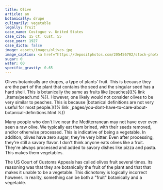 ```yaml
---
title: Olive
article: an
botanically: drupe
culinarily: vegetable
legally: fruit
case_name: Costogue v. United States
case_cite: 15 Ct. Cust. 55
case_year: 1927
case_dicta: false
image: assets/images/olives.jpg
image_caption: <a href="https://depositphotos.com/205456702/stock-photo-whole-green-table-olives-bowl.html">Photo from depositphotos.com</a>
sugar: 0
water: 60
specific_gravity: 0.65
---
```

Olives botanically are drupes, a type of plants' fruit. This is because they are the part of the plant that contains the seed and the singular seed has a hard shell. This is botanically the same as fruits like [peaches]({% link _items/peach.md %}). However, one likely would not consider olives to be very similar to peaches. This is because [botanical definitions are not very useful for most people.]({% link _pages/you-dont-have-to-care-about-botanical-definitions.html %})

Many people who don't live near the Mediterranean may not have ever even seen a raw olive. We typically eat them brined, with their seeds removed, and/or otherwise processed. This is indicative of being a vegetable. In addition, olives have zero sugar; they're very bitter. Even after processing, they're still a savory flavor. I don't think anyone eats olives like a fruit. They're always processed and added to savory dishes like pizza and pasta. This makes them vegetables.

The US Court of Customs Appeals has called olives fruit several times. Its reasoning was that they are botanically the fruit of the plant and that that makes it unable to be a vegetable. This dichotomy is logically incorrect however. In reality, something can be both a "fruit" botanically and a vegetable.
